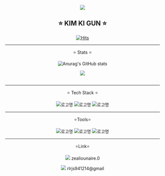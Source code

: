 
 <div align="center">

![](https://t4.ftcdn.net/jpg/02/93/96/11/360_F_293961190_nctoQUfh13LmfWaHK0nTeUTbAQrLVBk9.jpg)

## ⭐ KIM KI GUN ⭐
[![Hits](https://hits.seeyoufarm.com/api/count/incr/badge.svg?url=https%3A%2F%2Fgithub.com%2FKimKiGUN.git&count_bg=%23000000&title_bg=%233776AB&icon=&icon_color=%23E7E7E7&title=hits&edge_flat=false)](https://hits.seeyoufarm.com)
***

⭐ Stats ⭐

![Anurag's GitHub stats](https://github-readme-stats.vercel.app/api?username=KimKiGUN&show_icons=true&theme=radical)



<img src="https://github-readme-stats.vercel.app/api/top-langs/?username=KimKiGUN&layout=compact"><br><br>


***

⭐ Tech Stack ⭐

![로고명](https://img.shields.io/badge/Python-3776AB.svg?&style=for-the-badge&logo=Python&logoColor=white)
![로고명](https://img.shields.io/badge/HTML5-E34F26.svg?&style=for-the-badge&logo=HTML5&logoColor=white)
![로고명](https://img.shields.io/badge/Django-092E20.svg?&style=for-the-badge&logo=Django&logoColor=white)

***

⭐Tools⭐

![로고명](https://img.shields.io/badge/Visual%20Studio-5C2D91.svg?&style=for-the-badge&logo=Visual%20Studio&logoColor=white)
![로고명](https://img.shields.io/badge/PyCharm-000000.svg?&style=for-the-badge&logo=PyCharm&logoColor=white)
![로고명](https://img.shields.io/badge/Jupyter-F37626.svg?&style=for-the-badge&logo=Jupyter&logoColor=white)
***

⭐Link⭐

 <a href="https://www.instagram.com/zealiounaire.0" target="_blank"><img src="https://img.shields.io/badge/Instagram-E4405F?style=flat-square&logo=Instagram&logoColor=white"/></a>
zealiounaire.0

 <a href="google.com" target="_blank"><img src="https://img.shields.io/badge/Gmail-EA4335?style=flat-square&logo=Gmail&logoColor=white"/></a>
rlrjs941214@gmail


</div>

